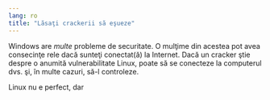 ```yaml
---
lang: ro
title: "Lăsaţi crackerii să eşueze"
---
```


Windows are <i>multe</i> probleme de securitate. O mulţime din acestea pot avea consecinţe rele dacă sunteţi conectat(ă) la Internet. Dacă un cracker ştie despre o anumită vulnerabilitate Linux, poate să se conecteze la computerul dvs. şi, în multe cazuri, să-l controleze.

Linux nu e perfect, dar





